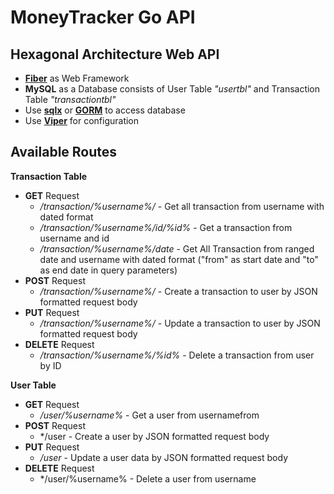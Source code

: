# MoneyTracker Go API

## Hexagonal Architecture Web API
- [**Fiber**](https://github.com/gofiber/fiber) as Web Framework
- **MySQL** as a Database consists of User Table _"usertbl"_ and Transaction Table _"transactiontbl"_
- Use [**sqlx**](https://github.com/jmoiron/sqlx) or [**GORM**]() to access database 
- Use [**Viper**](https://github.com/spf13/viper) for configuration

## Available Routes
**Transaction Table**
- **GET** Request
  - */transaction/%username%/* - Get all transaction from username with dated format
  - */transaction/%username%/id/%id%* - Get a transaction from username and id
  - */transaction/%username%/date* - Get All Transaction from ranged date and username with dated format ("from" as start date and "to" as end date in query parameters)
- **POST** Request
  - */transaction/%username%/* - Create a transaction to user by JSON formatted request body
- **PUT** Request
  - */transaction/%username%/* - Update a transaction to user by JSON formatted request body
- **DELETE** Request
  - */transaction/%username%/%id%* - Delete a transaction from user by ID

**User Table**
- **GET** Request
  - */user/%username%* - Get a user from usernamefrom 
- **POST** Request
  - */user - Create a user by JSON formatted request body
- **PUT** Request
  - */user* - Update a user data by JSON formatted request body
- **DELETE** Request
  - */user/%username% - Delete a user from username

  




